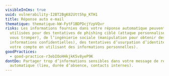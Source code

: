 ```yaml
---
visibleInCms: true
uuid: vulnerability-I2BT2BgK82Utt5hp_KTH1
title: Réponse auto e-mail
thematique: thematique-kW-FytF1BDPDcjYzpVQvr
risks: Les informations fournies dans votre réponse automatique peuvent être
  utilisées pour des tentatives de phishing ciblé (attaque personnalisée pour
  vous tromper), de l’ingénierie sociale (manipulation pour obtenir des
  informations confidentielles), des tentatives d’usurpation d’identité (pirater
  votre compte en utilisant des informations personnelles).
goodPractices:
  - good-practice-r3ebIOoHHkjkK5v8yeP9K
dontDo: Partager trop d’informations sensibles dans votre message de réponse
  automatique (lieu, durée d’absence, contacts internes).
---
```

